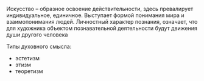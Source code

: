 Искусство – образное освоение действительности, здесь превалирует индивидуальное, единичное. Выступает формой понимания мира и взаимопонимания людей.
Личностный характер познания, означает, что для художника объектом познавательной деятельности будут движения души другого человека

Типы духовного смысла:
* эстетизм
* этизм
* теоретизм
